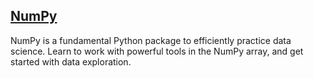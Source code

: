 ## [NumPy](https://campus.datacamp.com/courses/intro-to-python-for-data-science/chapter-4-numpy)

NumPy is a fundamental Python package to efficiently practice data science. Learn to work with powerful tools in the NumPy array, and get started with data exploration.

<br>

